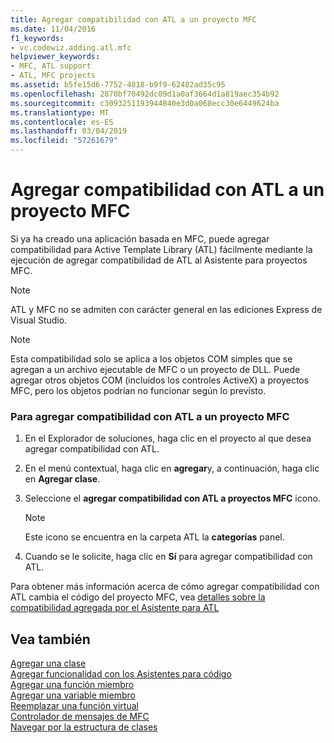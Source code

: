 ```yaml
---
title: Agregar compatibilidad con ATL a un proyecto MFC
ms.date: 11/04/2016
f1_keywords:
- vc.codewiz.adding.atl.mfc
helpviewer_keywords:
- MFC, ATL support
- ATL, MFC projects
ms.assetid: b5fe15d6-7752-4818-b9f9-62482ad35c95
ms.openlocfilehash: 2870bf70492dc09d1a0af3664d1a819aec354b92
ms.sourcegitcommit: c3093251193944840e3d0a068ecc30e6449624ba
ms.translationtype: MT
ms.contentlocale: es-ES
ms.lasthandoff: 03/04/2019
ms.locfileid: "57261679"
---
```

# <a name="adding-atl-support-to-your-mfc-project"></a>Agregar compatibilidad con ATL a un proyecto MFC

Si ya ha creado una aplicación basada en MFC, puede agregar compatibilidad para Active Template Library (ATL) fácilmente mediante la ejecución de agregar compatibilidad de ATL al Asistente para proyectos MFC.

> [!NOTE]
>  ATL y MFC no se admiten con carácter general en las ediciones Express de Visual Studio.

> [!NOTE]
>  Esta compatibilidad solo se aplica a los objetos COM simples que se agregan a un archivo ejecutable de MFC o un proyecto de DLL. Puede agregar otros objetos COM (incluidos los controles ActiveX) a proyectos MFC, pero los objetos podrían no funcionar según lo previsto.

### <a name="to-add-atl-support-to-your-mfc-project"></a>Para agregar compatibilidad con ATL a un proyecto MFC

1. En el Explorador de soluciones, haga clic en el proyecto al que desea agregar compatibilidad con ATL.

1. En el menú contextual, haga clic en **agregar**y, a continuación, haga clic en **Agregar clase**.

1. Seleccione el **agregar compatibilidad con ATL a proyectos MFC** icono.

    > [!NOTE]
    >  Este icono se encuentra en la carpeta ATL la **categorías** panel.

1. Cuando se le solicite, haga clic en **Sí** para agregar compatibilidad con ATL.

Para obtener más información acerca de cómo agregar compatibilidad con ATL cambia el código del proyecto MFC, vea [detalles sobre la compatibilidad agregada por el Asistente para ATL](../../mfc/reference/details-of-atl-support-added-by-the-atl-wizard.md)

## <a name="see-also"></a>Vea también

[Agregar una clase](../../ide/adding-a-class-visual-cpp.md)<br/>
[Agregar funcionalidad con los Asistentes para código](../../ide/adding-functionality-with-code-wizards-cpp.md)<br/>
[Agregar una función miembro](../../ide/adding-a-member-function-visual-cpp.md)<br/>
[Agregar una variable miembro](../../ide/adding-a-member-variable-visual-cpp.md)<br/>
[Reemplazar una función virtual](../../ide/overriding-a-virtual-function-visual-cpp.md)<br/>
[Controlador de mensajes de MFC](../../mfc/reference/adding-an-mfc-message-handler.md)<br/>
[Navegar por la estructura de clases](../../ide/navigating-the-class-structure-visual-cpp.md)
